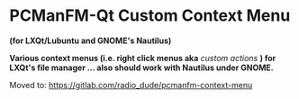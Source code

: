 # PCManFM-Qt Custom Context Menu
**(for LXQt/Lubuntu and GNOME's Nautilus)**

**Various context menus (i.e. right click menus aka** *custom actions* **) for LXQt's file manager ... also should work with Nautilus under GNOME.**

Moved to: https://gitlab.com/radio_dude/pcmanfm-context-menu
